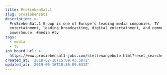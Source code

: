 ```yaml
---
title: ProSiebenSat.1
slug: prosiebensat1
description: >-
  ProSiebenSat.1 Group is one of Europe's leading media companies. TV
  entertainment, leading broadcasting, digital entertainment, and commerce
  powerhouse. #media #tv
tags:
  - media
  - tv
job_board_url: >-
  https://www.prosiebensat1-jobs.com/stellenangebote.html?reset_search=0&search_mode=job_filter_advanced&filter%5Bvolltext%5D=&filter%5Bcountr%5D%5B%5D=41
created_at: '2018-02-10T15:09:43.597Z'
updated_at: '2019-06-16T10:36:09.631Z'
---
```



